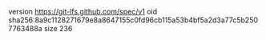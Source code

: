 version https://git-lfs.github.com/spec/v1
oid sha256:8a9c1128271679e8a8647155c0fd96cb115a53b4bf5a2d3a77c5b2507763488a
size 236
